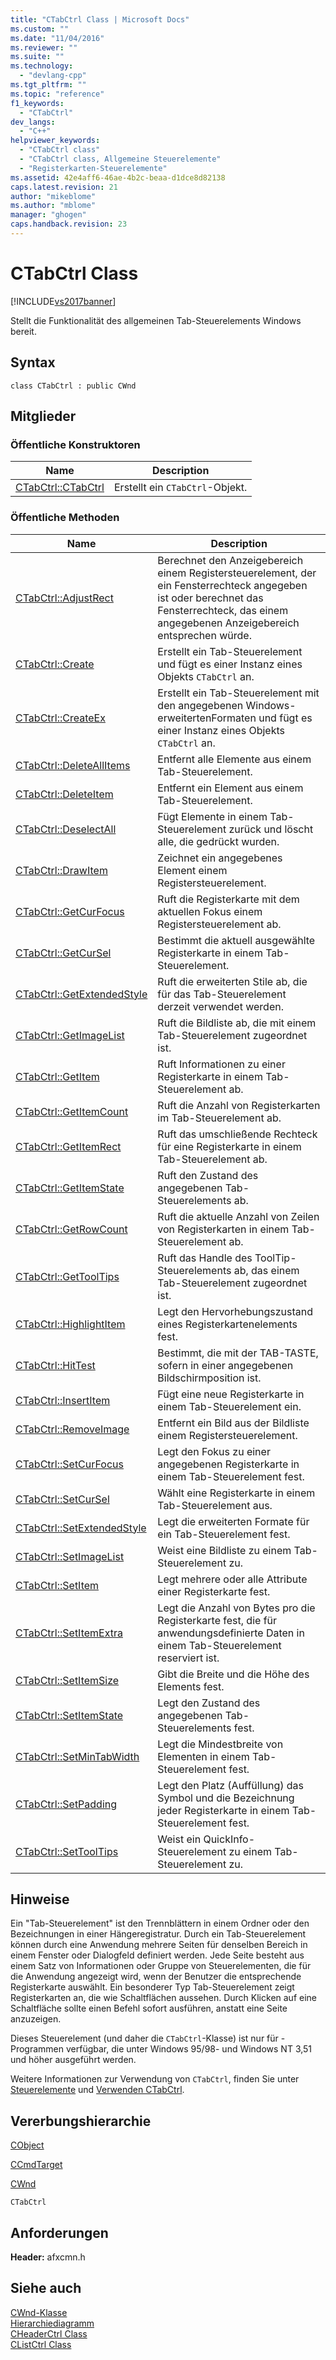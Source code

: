 ```yaml
---
title: "CTabCtrl Class | Microsoft Docs"
ms.custom: ""
ms.date: "11/04/2016"
ms.reviewer: ""
ms.suite: ""
ms.technology: 
  - "devlang-cpp"
ms.tgt_pltfrm: ""
ms.topic: "reference"
f1_keywords: 
  - "CTabCtrl"
dev_langs: 
  - "C++"
helpviewer_keywords: 
  - "CTabCtrl class"
  - "CTabCtrl class, Allgemeine Steuerelemente"
  - "Registerkarten-Steuerelemente"
ms.assetid: 42e4aff6-46ae-4b2c-beaa-d1dce8d82138
caps.latest.revision: 21
author: "mikeblome"
ms.author: "mblome"
manager: "ghogen"
caps.handback.revision: 23
---
```

# CTabCtrl Class
[!INCLUDE[vs2017banner](../../assembler/inline/includes/vs2017banner.md)]

Stellt die Funktionalität des allgemeinen Tab\-Steuerelements Windows bereit.  
  
## Syntax  
  
```  
class CTabCtrl : public CWnd  
```  
  
## Mitglieder  
  
### Öffentliche Konstruktoren  
  
|Name|Description|  
|----------|-----------------|  
|[CTabCtrl::CTabCtrl](../Topic/CTabCtrl::CTabCtrl.md)|Erstellt ein `CTabCtrl`\-Objekt.|  
  
### Öffentliche Methoden  
  
|Name|Description|  
|----------|-----------------|  
|[CTabCtrl::AdjustRect](../Topic/CTabCtrl::AdjustRect.md)|Berechnet den Anzeigebereich einem Registersteuerelement, der ein Fensterrechteck angegeben ist oder berechnet das Fensterrechteck, das einem angegebenen Anzeigebereich entsprechen würde.|  
|[CTabCtrl::Create](../Topic/CTabCtrl::Create.md)|Erstellt ein Tab\-Steuerelement und fügt es einer Instanz eines Objekts `CTabCtrl` an.|  
|[CTabCtrl::CreateEx](../Topic/CTabCtrl::CreateEx.md)|Erstellt ein Tab\-Steuerelement mit den angegebenen Windows\-erweitertenFormaten und fügt es einer Instanz eines Objekts `CTabCtrl` an.|  
|[CTabCtrl::DeleteAllItems](../Topic/CTabCtrl::DeleteAllItems.md)|Entfernt alle Elemente aus einem Tab\-Steuerelement.|  
|[CTabCtrl::DeleteItem](../Topic/CTabCtrl::DeleteItem.md)|Entfernt ein Element aus einem Tab\-Steuerelement.|  
|[CTabCtrl::DeselectAll](../Topic/CTabCtrl::DeselectAll.md)|Fügt Elemente in einem Tab\-Steuerelement zurück und löscht alle, die gedrückt wurden.|  
|[CTabCtrl::DrawItem](../Topic/CTabCtrl::DrawItem.md)|Zeichnet ein angegebenes Element einem Registersteuerelement.|  
|[CTabCtrl::GetCurFocus](../Topic/CTabCtrl::GetCurFocus.md)|Ruft die Registerkarte mit dem aktuellen Fokus einem Registersteuerelement ab.|  
|[CTabCtrl::GetCurSel](../Topic/CTabCtrl::GetCurSel.md)|Bestimmt die aktuell ausgewählte Registerkarte in einem Tab\-Steuerelement.|  
|[CTabCtrl::GetExtendedStyle](../Topic/CTabCtrl::GetExtendedStyle.md)|Ruft die erweiterten Stile ab, die für das Tab\-Steuerelement derzeit verwendet werden.|  
|[CTabCtrl::GetImageList](../Topic/CTabCtrl::GetImageList.md)|Ruft die Bildliste ab, die mit einem Tab\-Steuerelement zugeordnet ist.|  
|[CTabCtrl::GetItem](../Topic/CTabCtrl::GetItem.md)|Ruft Informationen zu einer Registerkarte in einem Tab\-Steuerelement ab.|  
|[CTabCtrl::GetItemCount](../Topic/CTabCtrl::GetItemCount.md)|Ruft die Anzahl von Registerkarten im Tab\-Steuerelement ab.|  
|[CTabCtrl::GetItemRect](../Topic/CTabCtrl::GetItemRect.md)|Ruft das umschließende Rechteck für eine Registerkarte in einem Tab\-Steuerelement ab.|  
|[CTabCtrl::GetItemState](../Topic/CTabCtrl::GetItemState.md)|Ruft den Zustand des angegebenen Tab\-Steuerelements ab.|  
|[CTabCtrl::GetRowCount](../Topic/CTabCtrl::GetRowCount.md)|Ruft die aktuelle Anzahl von Zeilen von Registerkarten in einem Tab\-Steuerelement ab.|  
|[CTabCtrl::GetToolTips](../Topic/CTabCtrl::GetToolTips.md)|Ruft das Handle des ToolTip\-Steuerelements ab, das einem Tab\-Steuerelement zugeordnet ist.|  
|[CTabCtrl::HighlightItem](../Topic/CTabCtrl::HighlightItem.md)|Legt den Hervorhebungszustand eines Registerkartenelements fest.|  
|[CTabCtrl::HitTest](../Topic/CTabCtrl::HitTest.md)|Bestimmt, die mit der TAB\-TASTE, sofern in einer angegebenen Bildschirmposition ist.|  
|[CTabCtrl::InsertItem](../Topic/CTabCtrl::InsertItem.md)|Fügt eine neue Registerkarte in einem Tab\-Steuerelement ein.|  
|[CTabCtrl::RemoveImage](../Topic/CTabCtrl::RemoveImage.md)|Entfernt ein Bild aus der Bildliste einem Registersteuerelement.|  
|[CTabCtrl::SetCurFocus](../Topic/CTabCtrl::SetCurFocus.md)|Legt den Fokus zu einer angegebenen Registerkarte in einem Tab\-Steuerelement fest.|  
|[CTabCtrl::SetCurSel](../Topic/CTabCtrl::SetCurSel.md)|Wählt eine Registerkarte in einem Tab\-Steuerelement aus.|  
|[CTabCtrl::SetExtendedStyle](../Topic/CTabCtrl::SetExtendedStyle.md)|Legt die erweiterten Formate für ein Tab\-Steuerelement fest.|  
|[CTabCtrl::SetImageList](../Topic/CTabCtrl::SetImageList.md)|Weist eine Bildliste zu einem Tab\-Steuerelement zu.|  
|[CTabCtrl::SetItem](../Topic/CTabCtrl::SetItem.md)|Legt mehrere oder alle Attribute einer Registerkarte fest.|  
|[CTabCtrl::SetItemExtra](../Topic/CTabCtrl::SetItemExtra.md)|Legt die Anzahl von Bytes pro die Registerkarte fest, die für anwendungsdefinierte Daten in einem Tab\-Steuerelement reserviert ist.|  
|[CTabCtrl::SetItemSize](../Topic/CTabCtrl::SetItemSize.md)|Gibt die Breite und die Höhe des Elements fest.|  
|[CTabCtrl::SetItemState](../Topic/CTabCtrl::SetItemState.md)|Legt den Zustand des angegebenen Tab\-Steuerelements fest.|  
|[CTabCtrl::SetMinTabWidth](../Topic/CTabCtrl::SetMinTabWidth.md)|Legt die Mindestbreite von Elementen in einem Tab\-Steuerelement fest.|  
|[CTabCtrl::SetPadding](../Topic/CTabCtrl::SetPadding.md)|Legt den Platz \(Auffüllung\) das Symbol und die Bezeichnung jeder Registerkarte in einem Tab\-Steuerelement fest.|  
|[CTabCtrl::SetToolTips](../Topic/CTabCtrl::SetToolTips.md)|Weist ein QuickInfo\-Steuerelement zu einem Tab\-Steuerelement zu.|  
  
## Hinweise  
 Ein "Tab\-Steuerelement" ist den Trennblättern in einem Ordner oder den Bezeichnungen in einer Hängeregistratur.  Durch ein Tab\-Steuerelement können durch eine Anwendung mehrere Seiten für denselben Bereich in einem Fenster oder Dialogfeld definiert werden.  Jede Seite besteht aus einem Satz von Informationen oder Gruppe von Steuerelementen, die für die Anwendung angezeigt wird, wenn der Benutzer die entsprechende Registerkarte auswählt.  Ein besonderer Typ Tab\-Steuerelement zeigt Registerkarten an, die wie Schaltflächen aussehen.  Durch Klicken auf eine Schaltfläche sollte einen Befehl sofort ausführen, anstatt eine Seite anzuzeigen.  
  
 Dieses Steuerelement \(und daher die `CTabCtrl`\-Klasse\) ist nur für \- Programmen verfügbar, die unter Windows 95\/98\- und Windows NT 3,51 und höher ausgeführt werden.  
  
 Weitere Informationen zur Verwendung von `CTabCtrl`, finden Sie unter [Steuerelemente](../../mfc/controls-mfc.md) und [Verwenden CTabCtrl](../../mfc/using-ctabctrl.md).  
  
## Vererbungshierarchie  
 [CObject](../../mfc/reference/cobject-class.md)  
  
 [CCmdTarget](../../mfc/reference/ccmdtarget-class.md)  
  
 [CWnd](../../mfc/reference/cwnd-class.md)  
  
 `CTabCtrl`  
  
## Anforderungen  
 **Header:**  afxcmn.h  
  
## Siehe auch  
 [CWnd\-Klasse](../../mfc/reference/cwnd-class.md)   
 [Hierarchiediagramm](../../mfc/hierarchy-chart.md)   
 [CHeaderCtrl Class](../../mfc/reference/cheaderctrl-class.md)   
 [CListCtrl Class](../../mfc/reference/clistctrl-class.md)